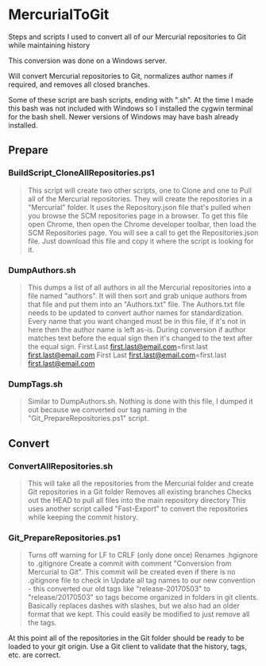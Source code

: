# MercurialToGit
Steps and scripts I used to convert all of our Mercurial repositories to Git while maintaining history

This conversion was done on a Windows server.

Will convert Mercurial repositories to Git, normalizes author names if required, and removes all closed branches.

Some of these script are bash scripts, ending with ".sh".  At the time I made this bash was not included with Windows so I installed the cygwin terminal for the bash shell.  Newer versions of Windows may have bash already installed.

## Prepare
### BuildScript_CloneAllRepositories.ps1
> This script will create two other scripts, one to Clone and one to Pull all of the Mercurial repositories.  They will create the repositories in a "Mercurial" folder.  It uses the Repository.json file that's pulled when you browse the SCM repositories page in a browser.   To get this file open Chrome, then open the Chrome developer toolbar, then load the SCM Repositories page.  You will see a call to get the Repositories.json file.  Just download this file and copy it where the script is looking for it.

### DumpAuthors.sh
> This dumps a list of all authors in all the Mercurial repositories into a file named "authors".  It will then sort and grab unique authors from that file and put them into an "Authors.txt" file.
> The Authors.txt file needs to be updated to convert author names for standardization.  Every name that you want changed must be in this file, if it's not in here then the author name is left as-is.  During conversion if author matches text before the equal sign then it's changed to the text after the equal sign.
First.Last <first.last@email.com>=first.last <first.last@email.com>
First Last <first.last@email.com>=first.last <first.last@email.com>

### DumpTags.sh
> Similar to DumpAuthors.sh.  Nothing is done with this file, I dumped it out because we converted our tag naming in the "Git_PrepareRepositories.ps1" script.


## Convert
### ConvertAllRepositories.sh
> This will take all the repositories from the Mercurial folder and create Git repositories in a Git folder
> Removes all existing branches
> Checks out the HEAD to pull all files into the main repository directory
> This uses another script called "Fast-Export" to convert the repositories while keeping the commit history.

### Git_PrepareRepositories.ps1
> Turns off warning for LF to CRLF (only done once)
> Renames .hgignore to .gitignore
> Create a commit with comment "Conversion from Mercurial to Git".  This commit will be created even if there is no .gitignore file to check in
> Update all tag names to our new convention - this converted our old tags like "release-20170503" to "release/20170503" so tags become organized in folders in git clients.  Basically replaces dashes with slashes, but we also had an older format that we kept.  This could easily be modified to just remove all the tags.

At this point all of the repositories in the Git folder should be ready to be loaded to your git origin.  Use a Git client to validate that the history, tags, etc. are correct.